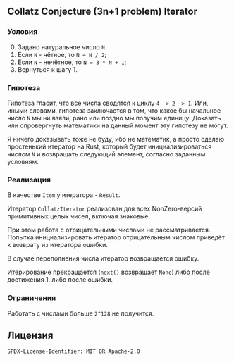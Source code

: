 Collatz Conjecture (3n+1 problem) Iterator
----------------------------

### Условия
0. Задано натуральное число `N`.
1. Если `N` - чётное, то `N = N / 2`;
2. Если `N` - нечётное, то `N = 3 * N + 1`;
3. Вернуться к шагу 1.

### Гипотеза
Гипотеза гласит, что все числа сводятся к циклу `4 -> 2 -> 1`.
Или, иными словами, гипотеза заключается в том, что какое бы начальное число `N` мы ни взяли,
рано или поздно мы получим единицу.
Доказать или опровергнуть математики на данный момент эту гипотезу не могут.

Я ничего доказывать тоже не буду, ибо не математик, а просто сделаю простенький итератор на Rust,
который будет инициализироваться числом `N` и возвращать следующий элемент, согласно заданным условиям.

### Реализация
В качестве `Item` у итератора - `Result`.

Итератор `CollatzIterator` реализован для всех NonZero-версий примитивных целых чисел, включая знаковые.

При этом работа с отрицательными числами не рассматривается.
Попытка инициализировать итератор отрицательным числом приведёт к возврату из итератора ошибки.

В случае переполнения числа итератор возвращается ошибку.

Итерирование прекращается (`next()` возвращает `None`) либо после достижения 1, либо после ошибки.

### Ограничения
Работать с числами больше `2^128` не получится.

## Лицензия
`SPDX-License-Identifier: MIT OR Apache-2.0`
